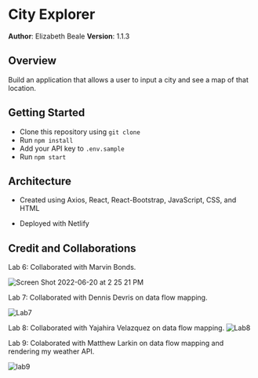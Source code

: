 # City Explorer

**Author**: Elizabeth Beale
**Version**: 1.1.3

## Overview

 Build an application that allows a user to input a city and see a map of that location. 

## Getting Started

- Clone this repository using `git clone`
- Run `npm install`
- Add your API key to `.env.sample`
- Run `npm start`

## Architecture

- Created using Axios, React, React-Bootstrap, JavaScript, CSS, and HTML

- Deployed with Netlify

## Credit and Collaborations

Lab 6: Collaborated with Marvin Bonds.

![Screen Shot 2022-06-20 at 2 25 21 PM](https://user-images.githubusercontent.com/100111219/174900965-8a3093fe-421f-4d98-a29a-f3ea97516bd1.png)

Lab 7: Collaborated with Dennis Devris on data flow mapping.

![Lab7](https://user-images.githubusercontent.com/100111219/175471930-be72ad7e-205b-4e1d-8537-c0340d68c8b0.png)

Lab 8: Collaborated with Yajahira Velazquez on data flow mapping.
![Lab8](https://user-images.githubusercontent.com/100111219/175471924-fcf7f6aa-a3a9-48b9-bdf0-6f90718e0fb6.png)

Lab 9: Colaborated with Matthew Larkin on data flow mapping and rendering my weather API.

![lab9](https://user-images.githubusercontent.com/100111219/175480747-0f0a5fde-7907-4641-8d41-8de996c546ec.png)


